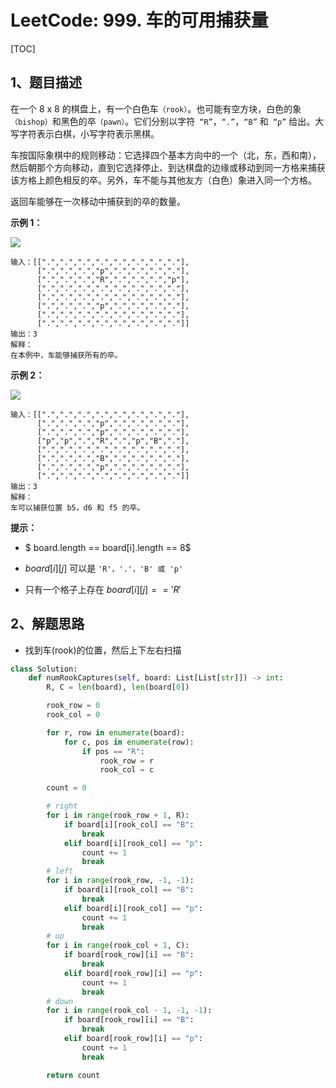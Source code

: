 # LeetCode: 999. 车的可用捕获量

[TOC]

## 1、题目描述

在一个 8 x 8 的棋盘上，有一个白色车`（rook）`。也可能有空方块，白色的象`（bishop）`和黑色的卒`（pawn）`。它们分别以字符` “R”`，`“.”`，`“B”` 和` “p”` 给出。大写字符表示白棋，小写字符表示黑棋。

车按国际象棋中的规则移动：它选择四个基本方向中的一个（北，东，西和南），然后朝那个方向移动，直到它选择停止、到达棋盘的边缘或移动到同一方格来捕获该方格上颜色相反的卒。另外，车不能与其他友方（白色）象进入同一个方格。

返回车能够在一次移动中捕获到的卒的数量。

**示例 1：**

![](http://markdown-images-1251766755.cos.ap-beijing.myqcloud.com/notebook/2019-09-19-051421.png)





```
输入：[[".",".",".",".",".",".",".","."],
      [".",".",".","p",".",".",".","."],
      [".",".",".","R",".",".",".","p"],
      [".",".",".",".",".",".",".","."],
      [".",".",".",".",".",".",".","."],
      [".",".",".","p",".",".",".","."],
      [".",".",".",".",".",".",".","."],
      [".",".",".",".",".",".",".","."]]
输出：3
解释：
在本例中，车能够捕获所有的卒。
```

**示例 2：**

![](http://markdown-images-1251766755.cos.ap-beijing.myqcloud.com/notebook/2019-09-19-051426.png)



```
输入：[[".",".",".",".",".",".",".","."],
      [".",".",".","p",".",".",".","."],
      [".",".",".","p",".",".",".","."],
      ["p","p",".","R",".","p","B","."],
      [".",".",".",".",".",".",".","."],
      [".",".",".","B",".",".",".","."],
      [".",".",".","p",".",".",".","."],
      [".",".",".",".",".",".",".","."]]
输出：3
解释： 
车可以捕获位置 b5，d6 和 f5 的卒。
```



**提示：**

-  $ board.length == board[i].length == 8$ 

-  $board[i][j]$ 可以是 `'R'，'.'，'B' 或 'p'` 

- 只有一个格子上存在  $board[i][j] == 'R'$ 



## 2、解题思路

- 找到车(rook)的位置，然后上下左右扫描



```python
class Solution:
    def numRookCaptures(self, board: List[List[str]]) -> int:
        R, C = len(board), len(board[0])

        rook_row = 0
        rook_col = 0

        for r, row in enumerate(board):
            for c, pos in enumerate(row):
                if pos == "R":
                    rook_row = r
                    rook_col = c

        count = 0

        # right
        for i in range(rook_row + 1, R):
            if board[i][rook_col] == "B":
                break
            elif board[i][rook_col] == "p":
                count += 1
                break
        # left
        for i in range(rook_row, -1, -1):
            if board[i][rook_col] == "B":
                break
            elif board[i][rook_col] == "p":
                count += 1
                break
        # up
        for i in range(rook_col + 1, C):
            if board[rook_row][i] == "B":
                break
            elif board[rook_row][i] == "p":
                count += 1
                break
        # down
        for i in range(rook_col - 1, -1, -1):
            if board[rook_row][i] == "B":
                break
            elif board[rook_row][i] == "p":
                count += 1
                break

        return count
```

